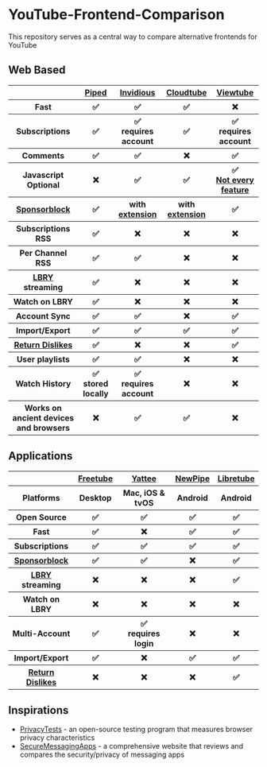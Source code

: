 # YouTube-Frontend-Comparison
This repository serves as a central way to compare alternative frontends for YouTube

## Web Based
<table>
  <tr>
    <th> </th>
    <th><a href="https://github.com/TeamPiped/Piped">Piped</a></th>
    <th><a href="https://github.com/iv-org/invidious">Invidious</a></th>
    <th><a href="https://sr.ht/~cadence/tube">Cloudtube</a></th>
    <th><a href="https://github.com/ViewTube/viewtube-vue">Viewtube</a></th>
  </tr>
  <tr>
    <th>Fast</th>
    <th>✅</th>
    <th>✅</th>
    <th>✅</th>
    <th>❌</th>
  </tr>
  <tr>
    <th>Subscriptions</th>
    <th>✅</th>
    <th>✅ <br /> requires account</th>
    <th>✅</th>
    <th>✅ <br /> requires account</th>
  </tr>
  <tr>
    <th>Comments</th>
    <th>✅</th>
    <th>✅</th>
    <th>❌</th>
    <th>✅</th>
  </tr>
  <tr>
    <th>Javascript Optional</th>
    <th>❌</th>
    <th>✅</th>
    <th>✅</th>
    <th>✅ <br /><a href="https://github.com/ViewTube/viewtube-vue/issues/2#issuecomment-1057513500">Not every feature</a></th>
  </tr>
  <tr>
    <th><a href="https://github.com/ajayyy/SponsorBlock">Sponsorblock</a></th>
    <th>✅</th>
    <th>with <a href="https://github.com/ajayyy/SponsorBlock">extension</a></th>
    <th>with <a href="https://github.com/ajayyy/SponsorBlock">extension</a></th>
    <th>✅</th>
  </tr>
  <tr>
    <th>Subscriptions RSS</th>
    <th>✅</th>
    <th>❌</th>
    <th>❌</th>
    <th>❌</th>
  </tr>
  <tr>
    <th>Per Channel RSS</th>
    <th>✅</th>
    <th>✅</th>
    <th>❌</th>
    <th>❌</th>
  </tr>
  <tr>
    <th><a href="https://github.com/lbryio/lbry-desktop">LBRY</a> streaming</th>
    <th>✅</th>
    <th>❌</th>
    <th>❌</th>
    <th>❌</th>
  </tr>
  <tr>
    <th>Watch on LBRY</th>
    <th>✅</th>
    <th>❌</th>
    <th>❌</th>
    <th>❌</th>
  </tr>
  <tr>
    <th>Account Sync</th>
    <th>✅</th>
    <th>✅</th>
    <th>❌</th>
    <th>✅</th>
  </tr>
  <tr>
    <th>Import/Export</th>
    <th>✅</th>
    <th>✅</th>
    <th>✅</th>
    <th>✅</th>
  </tr>
  <tr>
    <th><a href="https://github.com/Anarios/return-youtube-dislike">Return Dislikes</a></th>
    <th>✅</th>
    <th>❌</th>
    <th>❌</th>
    <th>✅</th>
  </tr>
  <tr>
    <th>User playlists</th>
    <th>✅</th>
    <th>✅</th>
    <th>❌</th>
    <th>❌</th>
  </tr>
  <tr>
    <th>Watch History</th>
    <th>✅ <br /> stored locally</th>
    <th>✅ <br /> requires account</th>
    <th>❌</th>
    <th>❌</th>
  </tr>
  <tr>
    <th>Works on ancient devices and browsers</th>
    <th>❌</th>
    <th>✅</th>
    <th>✅</th>
    <th>❌</th>
  </tr>
 </table>

## Applications
<table>
  <tr>
    <th></th>
    <th><a href="https://github.com/FreeTubeApp/FreeTube">Freetube</a></th>
    <th><a href="https://github.com/yattee/yattee">Yattee</a></th>
    <th><a href="https://github.com/TeamNewPipe/NewPipe">NewPipe</a></th>
    <th><a href="https://github.com/libre-tube/LibreTube">Libretube</a></th>
  </tr>
  <tr>
    <th>Platforms</th>
    <th>Desktop</th>
    <th>Mac, iOS & tvOS</th>
    <th>Android</th>
    <th>Android</th>
  </tr>
  <tr>
    <th>Open Source</th>
    <th>✅</th>
    <th>✅</th>
    <th>✅</th>
    <th>✅</th>
  </tr>
  <tr>
    <th>Fast</th>
    <th>✅</th>
    <th>❌</th>
    <th>✅</th>
    <th>✅</th>
  </tr>
  <tr>
    <th>Subscriptions</th>
    <th>✅</th>
    <th>✅</th>
    <th>✅</th>
    <th>✅</th>
  </tr>
  <tr>
    <th><a href="https://github.com/ajayyy/SponsorBlock">Sponsorblock</a></th>
    <th>✅</th>
    <th>✅</th>
    <th>❌</th>
    <th>✅</th>
  </tr>
  <tr>
    <th><a href="https://github.com/lbryio/lbry-desktop">LBRY</a> streaming</th>
    <th>❌</th>
    <th>❌</th>
    <th>❌</th>
    <th>✅</th>
  </tr>
  <tr>
    <th>Watch on LBRY</th>
    <th>❌</th>
    <th>❌</th>
    <th>❌</th>
    <th>❌</th>
  </tr>
  <tr>
    <th>Multi-Account</th>
    <th>✅</th>
    <th>✅<br />requires login</th>
    <th>❌</th>
    <th>❌</th>
  </tr>
  <tr>
    <th>Import/Export</th>
    <th>✅</th>
    <th>❌</th>
    <th>✅</th>
    <th>✅</th>
  </tr>
  <tr>
    <th><a href="https://github.com/Anarios/return-youtube-dislike">Return Dislikes</a></th>
    <th>❌</th>
    <th>❌</th>
    <th>❌</th>
    <th>✅</th>
  </tr>
</table>

## Inspirations
- <a href="https://privacytests.org">PrivacyTests</a> - an open-source testing program that measures browser privacy characteristics
- <a href="https://www.securemessagingapps.com">SecureMessagingApps</a> - a comprehensive website that reviews and compares the security/privacy of messaging apps 
